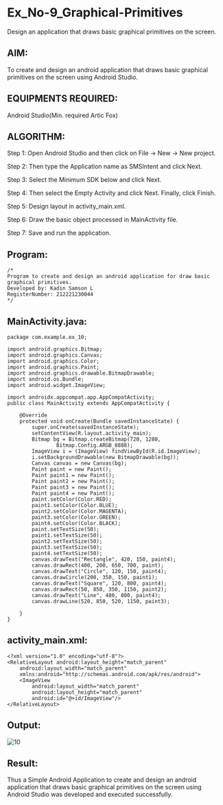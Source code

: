 # Ex_No-9_Graphical-Primitives
Design an application that draws basic graphical primitives on the screen.

## AIM:
To create and design an android application that draws basic graphical primitives on the screen using Android Studio.

## EQUIPMENTS REQUIRED:

Android Studio(Min. required Artic Fox)


## ALGORITHM:
Step 1: Open Android Studio and then click on File -> New -> New project.

Step 2: Then type the Application name as SMSIntent and click Next.

Step 3: Select the Minimum SDK below and click Next.

Step 4: Then select the Empty Activity and click Next. Finally, click Finish.

Step 5: Design layout in activity_main.xml.

Step 6: Draw the basic object processed in MainActivity file.

Step 7: Save and run the application.


## Program:
 ```
/*
Program to create and design an android application for draw basic graphical primitives.
Developed by: Kadin Samson L
RegisterNumber: 212221230044 
*/
```

## MainActivity.java:
```
package com.example.ex_10;

import android.graphics.Bitmap;
import android.graphics.Canvas;
import android.graphics.Color;
import android.graphics.Paint;
import android.graphics.drawable.BitmapDrawable;
import android.os.Bundle;
import android.widget.ImageView;

import androidx.appcompat.app.AppCompatActivity;
public class MainActivity extends AppCompatActivity {

    @Override
    protected void onCreate(Bundle savedInstanceState) {
        super.onCreate(savedInstanceState);
        setContentView(R.layout.activity_main);
        Bitmap bg = Bitmap.createBitmap(720, 1280,
                Bitmap.Config.ARGB_8888);
        ImageView i = (ImageView) findViewById(R.id.ImageView);
        i.setBackgroundDrawable(new BitmapDrawable(bg));
        Canvas canvas = new Canvas(bg);
        Paint paint = new Paint();
        Paint paint1 = new Paint();
        Paint paint2 = new Paint();
        Paint paint3 = new Paint();
        Paint paint4 = new Paint();
        paint.setColor(Color.RED);
        paint1.setColor(Color.BLUE);
        paint2.setColor(Color.MAGENTA);
        paint3.setColor(Color.GREEN);
        paint4.setColor(Color.BLACK);
        paint.setTextSize(50);
        paint1.setTextSize(50);
        paint2.setTextSize(50);
        paint3.setTextSize(50);
        paint4.setTextSize(50);
        canvas.drawText("Rectangle", 420, 150, paint4);
        canvas.drawRect(400, 200, 650, 700, paint);
        canvas.drawText("Circle", 120, 150, paint4);
        canvas.drawCircle(200, 350, 150, paint1);
        canvas.drawText("Square", 120, 800, paint4);
        canvas.drawRect(50, 850, 350, 1150, paint2);
        canvas.drawText("Line", 480, 800, paint4);
        canvas.drawLine(520, 850, 520, 1150, paint3);

    }
}
```
## activity_main.xml:
```
<?xml version="1.0" encoding="utf-8"?>
<RelativeLayout android:layout_height="match_parent"
    android:layout_width="match_parent"
    xmlns:android="http://schemas.android.com/apk/res/android">
    <ImageView
        android:layout_width="match_parent"
        android:layout_height="match_parent"
        android:id="@+id/ImageView"/>
</RelativeLayout>

```
## Output:
![10](https://github.com/Yuvadarshini-Sathiyamoorthy/Ex_No-9_Graphical-Primitives/assets/93482485/a2cb1eb4-d8f0-4232-9608-6218906795b9)

## Result:
Thus a Simple Android Application to create and design an android application that draws basic graphical primitives on the screen using Android Studio was developed and executed successfully.
